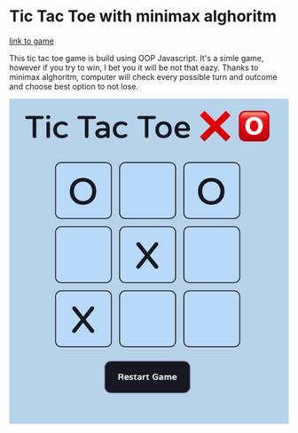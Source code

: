 ﻿# Tic Tac Toe with minimax alghoritm

[link to game](https://xoxkoo.github.io/TicTacToe/)

This tic tac toe game is build using OOP Javascript. It's a simle game, however if you try to win, I bet you it will be not that eazy. Thanks to minimax alghoritm, computer will check every possible turn and outcome and choose best option to not lose.

![](https://github.com/xoxkoo/TicTacToe/blob/main/Screenshot%202023-02-07%20at%202.40.03%20PM.png)
